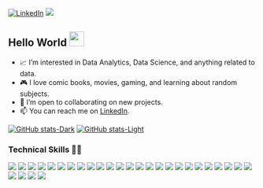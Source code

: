 [![LinkedIn](https://img.shields.io/badge/LinkedIn-connect-blue.svg?logo=linkedin&logoColor=white)](https://www.linkedin.com/in/mishalsalim/) ![](https://visitor-badge.laobi.icu/badge?page_id=thebadcoder96.thebadcoder96) 
## Hello World <img src="https://raw.githubusercontent.com/MartinHeinz/MartinHeinz/master/wave.gif" width="30px" height="30px" /> 

- 📈 I’m interested in Data Analytics, Data Science, and anything related to data.
- 🎮 I love comic books, movies, gaming, and learning about random subjects.
- 🤝 I’m open to collaborating on new projects.
- 📫 You can reach me on [LinkedIn](https://www.linkedin.com/in/mishalsalim/).

<!-- ![Top Langs](https://github-readme-stats.vercel.app/api/top-langs/?username=thebadcoder96&theme=tokyonight&hide_progress=true) -->
[![GitHub stats-Dark](https://github-readme-stats.vercel.app/api?username=thebadcoder96&custom_title=thebadcoder's%20Github%20Stats&show_icons=true&theme=dark#gh-dark-mode-only)](https://github.com/anuraghazra/github-readme-stats#gh-dark-mode-only)
[![GitHub stats-Light](https://github-readme-stats.vercel.app/api?username=thebadcoder96&show_icons=true&theme=default#gh-light-mode-only)](https://github.com/anuraghazra/github-readme-stats#gh-light-mode-only) &nbsp;
<!-- ![](https://streak-stats.demolab.com/?user=thebadcoder96&theme=dark#gh-dark-mode-only) -->




### Technical Skills 💪🏻 
![](https://img.shields.io/badge/Python-3776AB?style=for-the-badge&logo=python&logoColor=white) 
![](https://img.shields.io/badge/SQL%20Server-FF0000?style=for-the-badge&logo=microsoftsqlserver&logoColor=white)
![](https://img.shields.io/badge/Power_BI-F7DF1E?style=for-the-badge&logo=powerbi&logoColor=black)
![](https://img.shields.io/badge/BigQuery-0078D4?style=for-the-badge&logo=googlebigquery&logoColor=white)
![](https://img.shields.io/badge/dbt-E34F26?style=for-the-badge&logo=dbt&logoColor=white) 
![](https://img.shields.io/badge/Terraform-483248?style=for-the-badge&logo=terraform&logoColor=white) 
![](https://img.shields.io/badge/Docker-0769AD?style=for-the-badge&logo=docker&logoColor=white)
![](https://img.shields.io/badge/Spark-FF5733?style=for-the-badge&logo=apachespark&logoColor=white)
![](https://img.shields.io/badge/JavaScript-F7DF1E?style=for-the-badge&logo=javascript&logoColor=black)
![](https://img.shields.io/badge/Jupypter-E44C30?style=for-the-badge&logo=jupyter&logoColor=white)
![](https://img.shields.io/badge/PostgreSQL-316192?style=for-the-badge&logo=postgresql&logoColor=white)
![](https://img.shields.io/badge/Kafka-000000?style=for-the-badge&logo=apachekafka&logoColor=white)
![](https://img.shields.io/badge/MySQL-E44C30?style=for-the-badge&logo=mysql&logoColor=white)
![](https://img.shields.io/badge/Markdown-000000?style=for-the-badge&logo=markdown&logoColor=white)
![](https://img.shields.io/badge/R-3776AB?style=for-the-badge&logo=r&logoColor=white) 
![](https://img.shields.io/badge/JSON-323330?style=for-the-badge&logo=json&logoColor=pink)
![](https://img.shields.io/badge/Java-ED8B00?style=for-the-badge&logo=openjdk&logoColor=white)
![](https://img.shields.io/badge/HTML5-E34F26?style=for-the-badge&logo=html5&logoColor=white) 
![](https://img.shields.io/badge/CSS3-1572B6?style=for-the-badge&logo=css3&logoColor=white)
![](https://img.shields.io/badge/Flask-000000?style=for-the-badge&logo=flask&logoColor=white)
![](https://img.shields.io/badge/Prefect-483248?style=for-the-badge&logo=prefect&logoColor=white) 
![](https://img.shields.io/badge/GIT-E44C30?style=for-the-badge&logo=git&logoColor=white)
![](https://img.shields.io/badge/GitHub-100000?style=for-the-badge&logo=github&logoColor=white)
![](https://img.shields.io/badge/pytest-F80000?style=for-the-badge&logo=pytest&logoColor=black)
![](https://img.shields.io/badge/Visual_Studio_Code-0078D4?style=for-the-badge&logo=visual%20studio%20code&logoColor=white)
![](https://img.shields.io/badge/Bash-000000?style=for-the-badge&logo=gnubash&logoColor=white)
![](https://img.shields.io/badge/Notepad++-90E59A.svg?style=for-the-badge&logo=notepad%2B%2B&logoColor=black)
![](https://img.shields.io/badge/PyCharm-000000.svg?&style=for-the-badge&logo=PyCharm&logoColor=white)
![](https://img.shields.io/badge/Colab-F9AB00?style=for-the-badge&logo=googlecolab&color=525252)
</br>
<!-- [![Facebook](https://img.shields.io/badge/Facebook-add-blue.svg?logo=facebook&logoColor=white)](https://www.facebook.com/name) 
[![Quora](https://img.shields.io/badge/Quora-ask-red.svg?logo=quora)](https://www.quora.com/profile/name) 
[![Instagram](https://img.shields.io/badge/Instagram-follow-purple.svg?logo=instagram&logoColor=white)](https://www.instagram.com/name) 
[![Snapchat](https://img.shields.io/badge/Snapchat-add-yellow.svg?logo=snapchat&logoColor=white)](https://www.snapchat.com/add/name) 
[![Medium](https://img.shields.io/badge/Medium-follow-black.svg?logo=medium&logoColor=white)](https://medium.com/@name) 
[![LinkedIn](https://img.shields.io/badge/LinkedIn-connect-blue.svg?logo=linkedin&logoColor=white)](https://www.linkedin.com/in/mishalsalim/) 
 -->

<!---
thebadcoder96/thebadcoder96 is a ✨ special ✨ repository because its `README.md` (this file) appears on your GitHub profile.
You can click the Preview link to take a look at your changes.
--->

